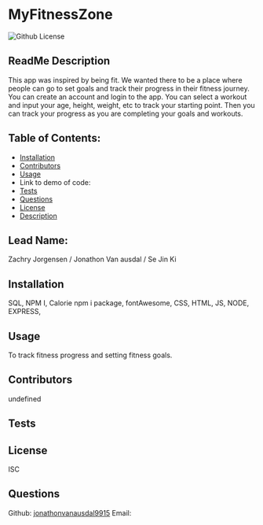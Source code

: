 # MyFitnessZone
  ![Github License](https://img.shields.io/badge/License-ISC-blue.svg)
  ## ReadMe Description
  This app was inspired by being fit. We wanted there to be a place where people can go to set goals and track their progress in their fitness journey. You can create an account and login to the app. You can select a workout and input your age, height, weight, etc to track your starting point. Then you can track your progress as you are completing your goals and workouts.
  ## Table of Contents:
  * [Installation](#installation)
  * [Contributors](#contributors)
  * [Usage](#usage)
  * Link to demo of code: 
  * [Tests](#tests)
  * [Questions](#questions)
  * [License](#license)
  * [Description](#description)
  ## Lead Name:
  Zachry Jorgensen / Jonathon Van ausdal / Se Jin Ki 
  ## Installation
  SQL, NPM I, Calorie npm i package, fontAwesome, CSS, HTML, JS, NODE, EXPRESS, 
  ## Usage
  To track fitness progress and setting fitness goals.
  ## Contributors
  undefined
  ## Tests
  
  ## License
  ISC
  ## Questions
  Github: [jonathonvanausdal9915](https://github.com/jonathonvanausdal9915/)
  Email: 